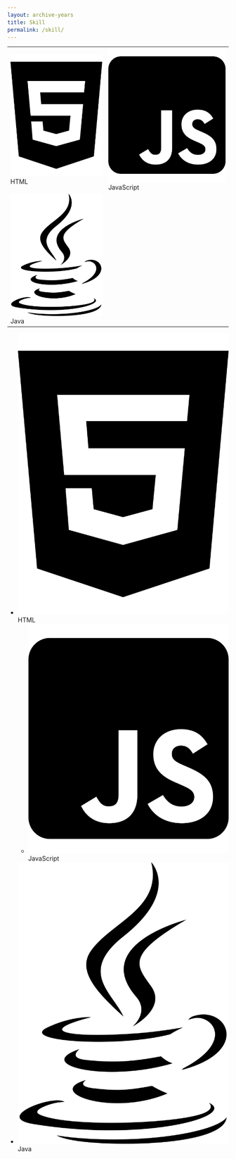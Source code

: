 ```yaml
---
layout: archive-years
title: Skill
permalink: /skill/
---
```


| | |
| --- | --- |
| ![HTML](html5.svg) HTML | ![JavaScript](square-js.svg) JavaScript |
| ![Java](java.svg) Java | |

- ![HTML](html5.svg) HTML 
  - ![JavaScript](square-js.svg) JavaScript 
- ![Java](java.svg) Java 


